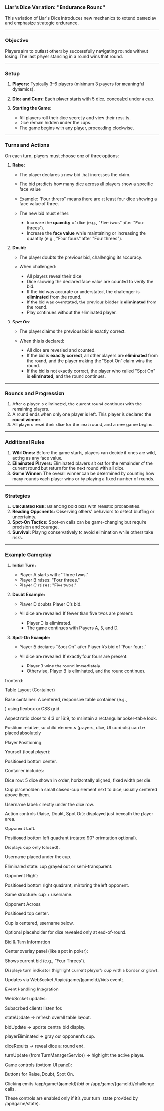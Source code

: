 ### Liar's Dice Variation: "Endurance Round"

This variation of Liar's Dice introduces new mechanics to extend gameplay and emphasize strategic endurance.

---

### Objective

Players aim to outlast others by successfully navigating rounds without losing. The last player standing in a round wins that round.

---

### Setup

1. **Players:** Typically 3–6 players (minimum 3 players for meaningful dynamics).
2. **Dice and Cups:** Each player starts with 5 dice, concealed under a cup.
3. **Starting the Game:**

   * All players roll their dice secretly and view their results.
   * Dice remain hidden under the cups.
   * The game begins with any player, proceeding clockwise.

---

### Turns and Actions

On each turn, players must choose one of three options:

1. **Raise:**

   * The player declares a new bid that increases the claim.
   * The bid predicts how many dice across all players show a specific face value.
   * Example: "Four threes" means there are at least four dice showing a face value of three.
   * The new bid must either:

     * Increase the **quantity** of dice (e.g., "Five twos" after "Four threes").
     * Increase the **face value** while maintaining or increasing the quantity (e.g., "Four fours" after "Four threes").

2. **Doubt:**

   * The player doubts the previous bid, challenging its accuracy.
   * When challenged:

     * All players reveal their dice.
     * Dice showing the declared face value are counted to verify the bid.
     * If the bid was accurate or understated, the challenger is **eliminated** from the round.
     * If the bid was overstated, the previous bidder is **eliminated** from the round.
     * Play continues without the eliminated player.

3. **Spot On:**

   * The player claims the previous bid is exactly correct.
   * When this is declared:

     * All dice are revealed and counted.
     * If the bid is **exactly correct**, all other players are **eliminated** from the round, and the player making the "Spot On" claim wins the round.
     * If the bid is not exactly correct, the player who called "Spot On" is **eliminated**, and the round continues.

---

### Rounds and Progression

1. After a player is eliminated, the current round continues with the remaining players.
2. A round ends when only one player is left. This player is declared the **round winner**.
3. All players reset their dice for the next round, and a new game begins.

---

### Additional Rules

1. **Wild Ones:** Before the game starts, players can decide if ones are wild, acting as any face value.
2. **Eliminated Players:** Eliminated players sit out for the remainder of the current round but return for the next round with all dice.
3. **Game Winner:** The overall winner can be determined by counting how many rounds each player wins or by playing a fixed number of rounds.

---

### Strategies

1. **Calculated Risk:** Balancing bold bids with realistic probabilities.
2. **Reading Opponents:** Observing others' behaviors to detect bluffing or uncertainty.
3. **Spot-On Tactics:** Spot-on calls can be game-changing but require precision and courage.
4. **Survival:** Playing conservatively to avoid elimination while others take risks.

---

### Example Gameplay

1. **Initial Turn:**

   * Player A starts with: "Three twos."
   * Player B raises: "Four threes."
   * Player C raises: "Five twos."

2. **Doubt Example:**

   * Player D doubts Player C’s bid.
   * All dice are revealed. If fewer than five twos are present:

     * Player C is eliminated.
     * The game continues with Players A, B, and D.

3. **Spot-On Example:**

   * Player B declares "Spot On" after Player A’s bid of "Four fours."
   * All dice are revealed. If exactly four fours are present:

     * Player B wins the round immediately.
     * Otherwise, Player B is eliminated, and the round continues.

frontend:

Table Layout (Container)

Base container:
A centered, responsive table container (e.g., <div class="game-table">) using flexbox or CSS grid.

Aspect ratio close to 4:3 or 16:9, to maintain a rectangular poker-table look.

Position: relative, so child elements (players, dice, UI controls) can be placed absolutely.

Player Positioning

Yourself (local player):

Positioned bottom center.

Container includes:

Dice row: 5 dice shown in order, horizontally aligned, fixed width per die.

Cup placeholder: a small closed-cup element next to dice, usually centered above them.

Username label: directly under the dice row.

Action controls (Raise, Doubt, Spot On): displayed just beneath the player area.

Opponent Left:

Positioned bottom left quadrant (rotated 90° orientation optional).

Displays cup only (closed).

Username placed under the cup.

Eliminated state: cup grayed out or semi-transparent.

Opponent Right:

Positioned bottom right quadrant, mirroring the left opponent.

Same structure: cup + username.

Opponent Across:

Positioned top center.

Cup is centered, username below.

Optional placeholder for dice revealed only at end-of-round.

Bid & Turn Information

Center overlay panel (like a pot in poker):

Shows current bid (e.g., “Four Threes”).

Displays turn indicator (highlight current player’s cup with a border or glow).

Updates via WebSocket /topic/game/{gameId}/bids events.

Event Handling Integration

WebSocket updates:

Subscribed clients listen for:

stateUpdate → refresh overall table layout.

bidUpdate → update central bid display.

playerEliminated → gray out opponent’s cup.

diceResults → reveal dice at round end.

turnUpdate (from TurnManagerService) → highlight the active player.

Game controls (bottom UI panel):

Buttons for Raise, Doubt, Spot On.

Clicking emits /app/game/{gameId}/bid or /app/game/{gameId}/challenge calls.

These controls are enabled only if it’s your turn (state provided by /api/game/state).
